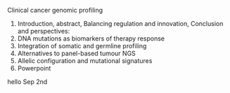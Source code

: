 
Clinical cancer genomic profiling

1. Introduction, abstract, Balancing regulation and innovation, Conclusion and perspectives: 
2. DNA mutations as biomarkers of therapy response
3. Integration of somatic and germline profiling
4. Alternatives to panel-based tumour NGS
5. Allelic configuration and mutational signatures
6. Powerpoint

hello Sep 2nd
